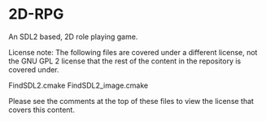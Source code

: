 # 2D-RPG
An SDL2 based, 2D role playing game. 

License note:
The following files are covered under a different license, not the GNU GPL 2 license that the rest of the content in the repository is covered under.

FindSDL2.cmake
FindSDL2_image.cmake

Please see the comments at the top of these files to view the license that covers this content.
